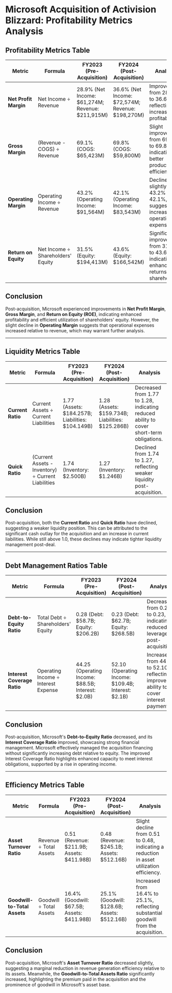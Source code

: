 # Microsoft Acquisition of Activision Blizzard: Profitability Metrics Analysis

## Profitability Metrics Table

| **Metric**            | **Formula**                  | **FY2023 (Pre-Acquisition)**      | **FY2024 (Post-Acquisition)**     | **Analysis**                                                                                  |
|------------------------|------------------------------|------------------------------------|------------------------------------|----------------------------------------------------------------------------------------------|
| **Net Profit Margin**  | Net Income ÷ Revenue         | 28.9% (Net Income: $61,274M; Revenue: $211,915M) | 36.6% (Net Income: $72,574M; Revenue: $198,270M) | Improved from 28.9% to 36.6%, reflecting increased profitability.                           |
| **Gross Margin**       | (Revenue - COGS) ÷ Revenue   | 69.1% (COGS: $65,423M)            | 69.8% (COGS: $59,800M)            | Slight improvement from 69.1% to 69.8%, indicating better production efficiency.            |
| **Operating Margin**   | Operating Income ÷ Revenue   | 43.2% (Operating Income: $91,564M)| 42.1% (Operating Income: $83,543M)| Declined slightly from 43.2% to 42.1%, suggesting increased operational expenses.            |
| **Return on Equity**   | Net Income ÷ Shareholders' Equity | 31.5% (Equity: $194,413M)       | 43.6% (Equity: $166,542M)         | Significant improvement from 31.5% to 43.6%, indicating enhanced returns for shareholders.   |

## Conclusion

Post-acquisition, Microsoft experienced improvements in **Net Profit Margin**, **Gross Margin**, and **Return on Equity (ROE)**, indicating enhanced profitability and efficient utilization of shareholders' equity. However, the slight decline in **Operating Margin** suggests that operational expenses increased relative to revenue, which may warrant further analysis.

---

## Liquidity Metrics Table

| **Metric**          | **Formula**                     | **FY2023 (Pre-Acquisition)**            | **FY2024 (Post-Acquisition)**           | **Analysis**                                                                                 |
|----------------------|---------------------------------|------------------------------------------|------------------------------------------|---------------------------------------------------------------------------------------------|
| **Current Ratio**    | Current Assets ÷ Current Liabilities | 1.77 (Assets: $184.257B; Liabilities: $104.149B) | 1.28 (Assets: $159.734B; Liabilities: $125.286B) | Decreased from 1.77 to 1.28, indicating reduced ability to cover short-term obligations.    |
| **Quick Ratio**      | (Current Assets - Inventory) ÷ Current Liabilities | 1.74 (Inventory: $2.500B)               | 1.27 (Inventory: $1.246B)               | Declined from 1.74 to 1.27, reflecting weaker liquidity post-acquisition.                   |

## Conclusion

Post-acquisition, both the **Current Ratio** and **Quick Ratio** have declined, suggesting a weaker liquidity position. This can be attributed to the significant cash outlay for the acquisition and an increase in current liabilities. While still above 1.0, these declines may indicate tighter liquidity management post-deal.

---

## Debt Management Ratios Table

| **Metric**              | **Formula**                | **FY2023 (Pre-Acquisition)**        | **FY2024 (Post-Acquisition)**       | **Analysis**                                                                                  |
|--------------------------|----------------------------|--------------------------------------|--------------------------------------|----------------------------------------------------------------------------------------------|
| **Debt-to-Equity Ratio** | Total Debt ÷ Shareholders' Equity | 0.28 (Debt: $58.7B; Equity: $206.2B) | 0.23 (Debt: $62.7B; Equity: $268.5B) | Decreased from 0.28 to 0.23, indicating reduced leverage post-acquisition.                   |
| **Interest Coverage Ratio** | Operating Income ÷ Interest Expense | 44.25 (Operating Income: $88.5B; Interest: $2.0B) | 52.10 (Operating Income: $109.4B; Interest: $2.1B) | Increased from 44.25 to 52.10, reflecting improved ability to cover interest payments.       |

## Conclusion

Post-acquisition, Microsoft's **Debt-to-Equity Ratio** decreased, and its **Interest Coverage Ratio** improved, showcasing strong financial management. Microsoft effectively managed the acquisition financing without significantly increasing debt relative to equity. The improved Interest Coverage Ratio highlights enhanced capacity to meet interest obligations, supported by a rise in operating income.

--- 

## Efficiency Metrics Table

| **Metric**                   | **Formula**                | **FY2023 (Pre-Acquisition)**            | **FY2024 (Post-Acquisition)**           | **Analysis**                                                                                  |
|-------------------------------|----------------------------|------------------------------------------|------------------------------------------|----------------------------------------------------------------------------------------------|
| **Asset Turnover Ratio**      | Revenue ÷ Total Assets     | 0.51 (Revenue: $211.9B; Assets: $411.98B) | 0.48 (Revenue: $245.1B; Assets: $512.16B) | Slight decline from 0.51 to 0.48, indicating a reduction in asset utilization efficiency.     |
| **Goodwill-to-Total Assets**  | Goodwill ÷ Total Assets    | 16.4% (Goodwill: $67.5B; Assets: $411.98B) | 25.1% (Goodwill: $128.6B; Assets: $512.16B) | Increased from 16.4% to 25.1%, reflecting substantial goodwill from the acquisition.         |

## Conclusion

Post-acquisition, Microsoft's **Asset Turnover Ratio** decreased slightly, suggesting a marginal reduction in revenue generation efficiency relative to its assets. Meanwhile, the **Goodwill-to-Total Assets Ratio** significantly increased, highlighting the premium paid in the acquisition and the prominence of goodwill in Microsoft's asset base.